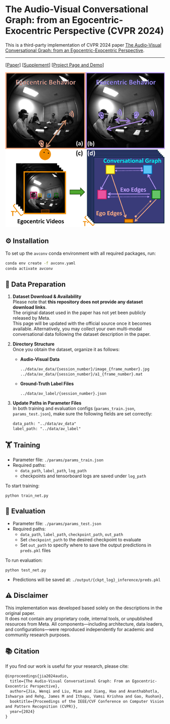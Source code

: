 # The Audio-Visual Conversational Graph: from an Egocentric-Exocentric Perspective (CVPR 2024)
This is a third-party implementation of CVPR 2024 paper [The Audio-Visual Conversational Graph: from an Egocentric-Exocentric Perspective​](https://arxiv.org/pdf/2312.12870).  

---

[[Paper](https://arxiv.org/abs/2312.12870)] [[Supplement](https://vjwq.github.io/AV-CONV/assets/AVConv-supp.pdf)] [[Project Page and Demo](https://vjwq.github.io/AV-CONV/)] 
<!-- [[Poster](https://vjwq.github.io/EgoGAN/assets/EgoGAN_poster.pdf)] [[Presentation](https://vjwq.github.io/EgoGAN/assets/EgoGAN_video.mp4)] -->

![teaser](demo/teaser.png)

## ⚙️ Installation

To set up the `avconv` conda environment with all required packages, run:

```bash
conda env create -f avconv.yaml
conda activate avconv
```

## 📁 Data Preparation

1. **Dataset Download & Availability**  
   Please note that **this repository does not provide any dataset download links**.  
   The original dataset used in the paper has not yet been publicly released by Meta.  
   This page will be updated with the official source once it becomes available. 
   Alternatively, you may collect your own multi-modal conversational data following the dataset description in the paper. 

2. **Directory Structure**  
   Once you obtain the dataset, organize it as follows:

   - **Audio-Visual Data**  
     ```
     ../data/av_data/{session_number}/image_{frame_number}.jpg
     ../data/av_data/{session_number}/a1_{frame_number}.mat
     ```

   - **Ground-Truth Label Files**  
     ```
     ../data/av_label/{session_number}.json
     ```

3. **Update Paths in Parameter Files**  
   In both training and evaluation configs (`params_train.json`, `params_test.json`), make sure the following fields are set correctly:

   ```
   data_path: "../data/av_data"
   label_path: "../data/av_label"
   ```

## 🏋️ Training
- Parameter file: `./params/params_train.json`
- Required paths: 
    - `data_path`, `label_path`, `log_path`  
    - checkpoints and tensorboard logs are saved under `log_path`   

To start training:
```
python train_net.py
```
## 🧪 Evaluation
- Parameter file: `./params/params_test.json`
- Required paths: 
    - `data_path`, `label_path`, `checkpoint_path`, `out_path`
    - Set `checkpoint_path` to the desired checkpoint to evaluate 
    - Set `out_path` to specify where to save the output predictions in `preds.pkl` files   

To run evaluation:
```
python test_net.py
```
- Predictions will be saved at: `./output/{ckpt_log}_inference/preds.pkl`

## ⚠️ Disclaimer
This implementation was developed based solely on the descriptions in the original paper.  
It does not contain any proprietary code, internal tools, or unpublished resources from Meta. All components—including architecture, data loaders, and configurations—were reproduced independently for academic and community research purposes.

## 📚 Citation
If you find our work is useful for your research, please cite:   
```
@inproceedings{jia2024audio,
  title={The Audio-Visual Conversational Graph: From an Egocentric-Exocentric Perspective},
  author={Jia, Wenqi and Liu, Miao and Jiang, Hao and Ananthabhotla, Ishwarya and Rehg, James M and Ithapu, Vamsi Krishna and Gao, Ruohan},
  booktitle={Proceedings of the IEEE/CVF Conference on Computer Vision and Pattern Recognition (CVPR)},
  year={2024}
}
```
<!-- 
## 🔗 Related Work

You may also find the following works helpful or related to egocentric video, audio-visual understanding, and social interaction modeling:

1. [Ego4D: Ego4D: Around the World in 3,000 Hours of Egocentric Video](https://openaccess.thecvf.com/content/CVPR2022/html/Grauman_Ego4D_Around_the_World_in_3000_Hours_of_Egocentric_Video_CVPR_2022_paper.html), CVPR 2022
2. [Egocentric Deep Multi-Channel Audio-Visual Active Speaker Localization](https://openaccess.thecvf.com/content/CVPR2022/html/Jiang_Egocentric_Deep_Multi-Channel_Audio-Visual_Active_Speaker_Localization_CVPR_2022_paper.html), CVPR 2022  
3. [Egocentric Auditory Attention Localization in Conversations](https://openaccess.thecvf.com/content/CVPR2023/html/Ryan_Egocentric_Auditory_Attention_Localization_in_Conversations_CVPR_2023_paper.html), CVPR 2023
4. [Towards social AI: A survey on understanding social interactions](https://arxiv.org/abs/2409.15316), arxiv
5. SocialGesture: Delving into Multi-person Gesture Understanding, CVPR 2025   -->
